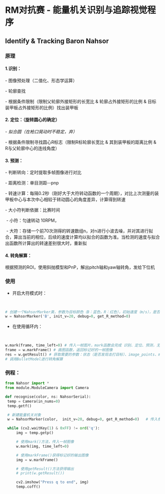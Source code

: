 # RM对抗赛 - 能量机关识别与追踪视觉程序

## Identify & Tracking Baron Nahsor

### 原理
####  1.识别：

  \- 图像预处理（二值化、形态学运算） 

  \- 轮廓查找 

  \- 根据条件限制（限制父轮廓外接矩形的长宽比 & 轮廓占外接矩形的比例 & 目标装甲板占外接矩形的比例）找出装甲板

####  2. 定位：（旋转圆心的确定）

  \-  _拟合圆（在枪口晃动时不稳定，弃）_ 

  \- 根据条件限制寻找圆心R标志（限制R标轮廓长宽比 & 其到装甲板的距离比例 & R与父轮廓中心的连线角度）

####  3. 预测：

  \- 判断转向：定时提取多帧图像进行对比

  \- 距离检测：单目测距--pnp

  \- 转速计算：每隔0.2秒（刚好大于大符转动函数的一个周期），对比上次测量的装甲板中心与本次中心相较于转动圆心的角度差异，计算得到转速

  \- 大小符判断依据：比赛时间

​    \- 小符：匀速转动 10RPM，

​    \- 大符：存储一个前70次测得的转速数组n，对n进行小波去噪，并对其进行拟合，算出当前的相位，后续的速度计算均以拟合的函数为准。当检测的速度与拟合出函数所计算出的转速差别很大时，重新拟

####  4. 转角解算：

根据预测的ROI，使用斜抛模型和PnP，解出pitch轴和yaw轴转角，发给下位机



### 使用

- 开启大符模式时：

​    

```python
# 创建一个NahsorMarker类，参数为目标颜色（B：蓝色，R：红色），初始速度（m/s），是否调试，获取圆心的方法（默认为0，即通过几何特征筛选R标）
w = NahsorMarker('B', init_v=20, debug=0, get_R_method=0)
```



- 在使用循环内：

​    

```python
w.mark(frame, time_left=0) # 传入一帧图片，mark函数会完成 识别、定位、预测，无返回值；time_left为比赛剩余时间，用于大小符的判断
frame = w.markFrame() # 画图函数，返回标记好的一帧图像
res = w.getResult() # 获取需要的参数：状态（是否发现击打目标）、image_points、model_points
# 调用BulletModel进行转角解算
```



### 例程：

   ```python
from Nahsor import *
from module.ModuleCamera import Camera

def recognise(color, ns: NahsorSerial):
    temp = Camera(in_nums=0)
    temp.getf()

    # 新建能量机关对象
    w = NahsorMarker(color,  init_v=20, debug=0, get_R_method=0)   # 传入参数为 1.颜色代码：B/b -> 蓝色,  R/r -> 红色;

    while (cv2.waitKey(1) & 0xFF) != ord('q'):
        img = temp.getp()

        # 使用mark()方法，传入一帧图像
        w.mark(img, time_left=0)

        # 使用markFrame()获得标记好的输出图像
        img = w.markFrame()

        # 使用getResult()方法获得输出
        # print(w.getResult())

        cv2.imshow("Press q to end", img)
        temp.coff()


   ```